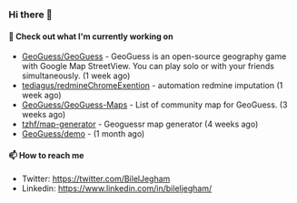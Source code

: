 ### Hi there 👋

#### 👷 Check out what I'm currently working on

- [GeoGuess/GeoGuess](https://github.com/GeoGuess/GeoGuess) - GeoGuess is an open-source geography game with Google Map StreetView. You can play solo or with your friends simultaneously. (1 week ago)
- [tediagus/redmineChromeExention](https://github.com/tediagus/redmineChromeExention) - automation redmine imputation (1 week ago)
- [GeoGuess/GeoGuess-Maps](https://github.com/GeoGuess/GeoGuess-Maps) - List of community map for GeoGuess. (3 weeks ago)
- [tzhf/map-generator](https://github.com/tzhf/map-generator) - Geoguessr map generator (4 weeks ago)
- [GeoGuess/demo](https://github.com/GeoGuess/demo) -  (1 month ago)


#### 📫 How to reach me

- Twitter: https://twitter.com/BilelJegham
- Linkedin: https://www.linkedin.com/in/bileljegham/
